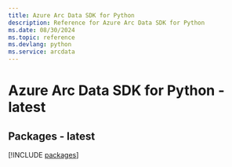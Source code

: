 ```yaml
---
title: Azure Arc Data SDK for Python
description: Reference for Azure Arc Data SDK for Python
ms.date: 08/30/2024
ms.topic: reference
ms.devlang: python
ms.service: arcdata
---
```

# Azure Arc Data SDK for Python - latest
## Packages - latest
[!INCLUDE [packages](arc-data-index.md)]